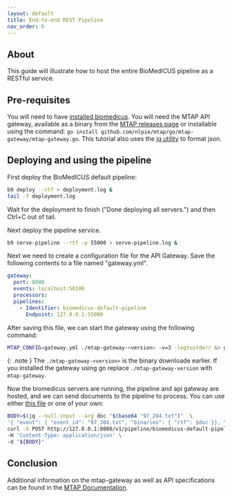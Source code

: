 ```yaml
---
layout: default
title: End-to-end REST Pipeline
nav_order: 6
---
```


## About

This guide will illustrate how to host the entire BioMedICUS pipeline as a RESTful service.

## Pre-requisites

You will need to have [installed biomedicus](installation).
You will need the MTAP API gateway, available as a binary from the [MTAP releases page](https://github.com/nlpie/mtap/releases) or installable using the command: ``go install github.com/nlpie/mtap/go/mtap-gateway/mtap-gateway.go``.
This tutorial also uses the [jq utility](https://jqlang.github.io/jq/) to format json.

## Deploying and using the pipeline

First deploy the BioMedICUS default pipeline:

```bash
b9 deploy --rtf > deployment.log &
tail -f deployment.log
```

Wait for the deployment to finish ("Done deploying all servers.") and then Ctrl+C out of tail.

Next deploy the pipeline service.

```bash
b9 serve-pipeline --rtf -p 55000 > serve-pipeline.log &
```

Next we need to create a configuration file for the API Gateway. Save the following contents to a file named "gateway.yml".

```yml
gateway:
  port: 8080
  events: localhost:50100
  processors:
  pipelines:
    - Identifier: biomedicus-default-pipeline
      Endpoint: 127.0.0.1:55000
```

After saving this file, we can start the gateway using the following command:

```bash
MTAP_CONFIG=gateway.yml ./mtap-gateway-<version> -v=3 -logtostderr &> gateway.log &
```

{: .note }
The ``./mtap-gateway-<version>`` is the binary downloade earlier. If you installed the gateway using go replace ``./mtap-gateway-version`` with ``mtap-gateway``.

Now the biomedicus servers are running, the pipeline and api gateway are hosted, and we can send documents to the pipeline to process. You can use either [this file](../resources/97_204.txt) or one of your own:

```bash
BODY=$(jq --null-input --arg doc "$(base64 "97_204.txt")"  \
'{ "event": { "event_id": "97_204.txt", "binaries": { "rtf": $doc }}, "params": { "document_name": "plaintext" }}')
curl -X POST http://127.0.0.1:8080/v1/pipeline/biomedicus-default-pipeline/process \
-H 'Content-Type: application/json' \
-d "${BODY}"
```

## Conclusion

Additional information on the mtap-gateway as well as API specifications can be found in the [MTAP Documentation](https://nlpie.github.io/mtap/docs/api-gateway.html).
